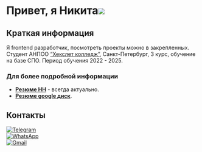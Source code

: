 # Привет, я Никита![](https://github.com/blackcater/blackcater/raw/main/images/Hi.gif)

## Краткая информация
Я frontend разработчик, посмотреть проекты можно в закрепленных. \
Студент АНПОО [“Хекслет колледж”](https://hexly.ru/), Санкт-Петербург, 3 курс, обучение на базе СПО. Период обучения 2022 - 2025.

### Для более подробной информации 
- **[Резюме HH](https://hh.ru/resume/abc539e8ff0dd0ed0f0039ed1f376856343775)** - всегда актуально.
- **[Резюме google диск](https://docs.google.com/document/d/13VSmoakOdSel4KNeb-E-g1q4lVka63c7pAPRXVRnMRs/edit?usp=sharing)**.

## Контакты
[![Telegram](https://img.shields.io/badge/Telegram-2CA5E0?style=for-the-badge&logo=telegram&logoColor=white)](https://t.me/dekimiq)\
[![WhatsApp](https://img.shields.io/badge/WhatsApp-25D366?style=for-the-badge&logo=whatsapp&logoColor=white)](https://wa.me/+79270712518)\
[![Gmail](https://img.shields.io/badge/Gmail-D14836?style=for-the-badge&logo=gmail&logoColor=white)](mailto:dekimiq@gmail.com)
